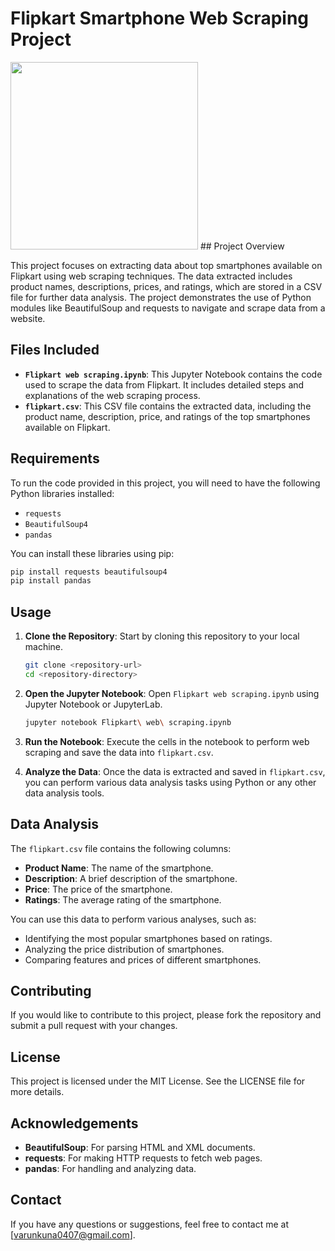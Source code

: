 # Flipkart Smartphone Web Scraping Project
<img src="https://www.retailgators.com/img/blog/Web%20Scraping%20Flipkart%20Using%20Python.jpg" height="300">
## Project Overview

This project focuses on extracting data about top smartphones available on Flipkart using web scraping techniques. The data extracted includes product names, descriptions, prices, and ratings, which are stored in a CSV file for further data analysis. The project demonstrates the use of Python modules like BeautifulSoup and requests to navigate and scrape data from a website.

## Files Included

- **`Flipkart web scraping.ipynb`**: This Jupyter Notebook contains the code used to scrape the data from Flipkart. It includes detailed steps and explanations of the web scraping process.
- **`flipkart.csv`**: This CSV file contains the extracted data, including the product name, description, price, and ratings of the top smartphones available on Flipkart.

## Requirements

To run the code provided in this project, you will need to have the following Python libraries installed:

- `requests`
- `BeautifulSoup4`
- `pandas`

You can install these libraries using pip:

```bash
pip install requests beautifulsoup4
pip install pandas
```

## Usage

1. **Clone the Repository**: Start by cloning this repository to your local machine.
   ```bash
   git clone <repository-url>
   cd <repository-directory>
   ```

2. **Open the Jupyter Notebook**: Open `Flipkart web scraping.ipynb` using Jupyter Notebook or JupyterLab.
   ```bash
   jupyter notebook Flipkart\ web\ scraping.ipynb
   ```

3. **Run the Notebook**: Execute the cells in the notebook to perform web scraping and save the data into `flipkart.csv`.

4. **Analyze the Data**: Once the data is extracted and saved in `flipkart.csv`, you can perform various data analysis tasks using Python or any other data analysis tools.

## Data Analysis

The `flipkart.csv` file contains the following columns:

- **Product Name**: The name of the smartphone.
- **Description**: A brief description of the smartphone.
- **Price**: The price of the smartphone.
- **Ratings**: The average rating of the smartphone.

You can use this data to perform various analyses, such as:

- Identifying the most popular smartphones based on ratings.
- Analyzing the price distribution of smartphones.
- Comparing features and prices of different smartphones.


## Contributing

If you would like to contribute to this project, please fork the repository and submit a pull request with your changes.

## License

This project is licensed under the MIT License. See the LICENSE file for more details.

## Acknowledgements

- **BeautifulSoup**: For parsing HTML and XML documents.
- **requests**: For making HTTP requests to fetch web pages.
- **pandas**: For handling and analyzing data.

## Contact

If you have any questions or suggestions, feel free to contact me at [varunkuna0407@gmail.com].
